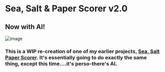 # Sea, Salt & Paper Scorer v2.0

## Now with AI!


![image](https://github.com/user-attachments/assets/153cc3c1-410d-4f4e-8532-340315e2b958)

### This is a WIP re-creation of one of my earlier projects, [Sea, Salt Paper Scorer](https://github.com/K0rmir/seasaltpaperscorer). It's essentially going to do exactly the same thing, except this time....it's perso-there's AI. 

